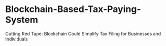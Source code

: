 # Blockchain-Based-Tax-Paying-System
Cutting Red Tape: Blockchain Could Simplify Tax Filing for Businesses and Individuals
